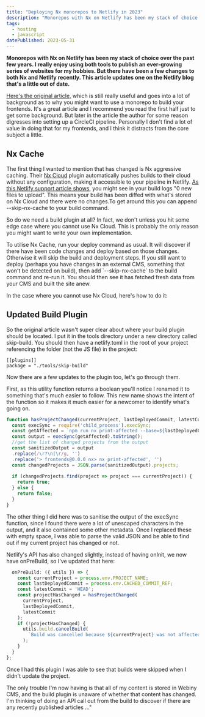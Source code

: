 ```yaml
---
title: "Deploying Nx monorepos to Netlify in 2023"
description: "Monorepos with Nx on Netlify has been my stack of choice over the past few years. I really enjoy using both tools to publish an ever-growing series of websites for my hobbies. But there have been a few changes to both Nx and Netlify in that time. This article updates one on the Netlify blog that's a little out of date."
tags: 
  - hosting
  - javascript
datePublished: 2023-05-31
---
```

**Monorepos with Nx on Netlify has been my stack of choice over the past few years. I really enjoy using both tools to publish an ever-growing series of websites for my hobbies. But there have been a few changes to both Nx and Netlify recently. This article updates one on the Netlify blog that's a little out of date.**

[Here's the original article,](https://levelup-styleguide.netlify.app/blog/2020/04/21/deploying-nx-monorepos-to-netlify/) which is still really useful and goes into a lot of background as to why you might want to use a monorepo to build your frontends. It's a great article and I recommend you read the first half just to get some background. But later in the article the author for some reason digresses into setting up a CircleCI pipeline. Personally I don't find a lot of value in doing that for my frontends, and I think it distracts from the core subject a little.

## Nx Cache

The first thing I wanted to mention that has changed is Nx aggressive caching. Their [Nx Cloud](https://nx.dev/nx-cloud/intro/what-is-nx-cloud) plugin automatically pushes builds to their cloud without any configuration, making it accessible to your pipeline in Netlify. [As this Netlify support article shows,](https://answers.netlify.com/t/support-guide-nx-monorepo-site-does-not-reflect-changes-after-build/73657) you might see in your build logs "0 new files to upload". This means your build has been diffed with what's stored on Nx Cloud and there were no changes.To get around this you can append --skip-nx-cache to your build command.  

So do we need a build plugin at all? In fact, we don't unless you hit some edge case where you cannot use Nx Cloud. This is probably the only reason you might want to write your own implementation.

To utilise Nx Cache, run your deploy command as usual. It will discover if there have been code changes and deploy based on those changes. Otherwise it will skip the build and deployment steps. If you still want to deploy (perhaps you have changes in an external CMS, something that won't be detected on build), then add \`--skip-nx-cache\` to the build command and re-run it. You should then see it has fetched fresh data from your CMS and built the site anew.

In the case where you cannot use Nx Cloud, here's how to do it:  

## Updated Build Plugin

So the original article wasn't super clear about where your build plugin should be located. I put it in the tools directory under a new directory called skip-build. You should then have a netlify.toml in the root of your project referencing the folder (not the JS file) in the project:

```
[[plugins]]
package = "./tools/skip-build"
```

Now there are a few updates to the plugin too, let's go through them.

First, as this utility function returns a boolean you'll notice I renamed it to something that's much easier to follow. This new name shows the intent of the function so it makes it much easier for a newcomer to identify what's going on.  

```javascript
function hasProjectChanged(currentProject, lastDeployedCommit, latestCommit) {
  const execSync = require('child_process').execSync;
  const getAffected = `npm run nx print-affected --base=${lastDeployedCommit} --head=${latestCommit}`;
  const output = execSync(getAffected).toString();
  //get the list of changed projects from the output
  const sanitizedOutput = output
  .replace(/\r?\n|\r/g, '')
  .replace('> frontends@0.0.0 nx> nx print-affected', '')
  const changedProjects = JSON.parse(sanitizedOutput).projects;
  
  if (changedProjects.find(project => project === currentProject)) {
    return true;
  } else {
    return false;
  }
}
```

The other thing I did here was to sanitise the output of the execSync function, since I found there were a lot of unescaped characters in the output, and it also contained some other metadata. Once I replaced these with empty space, I was able to parse the valid JSON and be able to find out if my current project has changed or not.

Netlify's API has also changed slightly, instead of having onInit, we now have onPreBuild, so I've updated that here:

```javascript
  onPreBuild: ({ utils }) => {
    const currentProject = process.env.PROJECT_NAME;
    const lastDeployedCommit = process.env.CACHED_COMMIT_REF;
    const latestCommit = 'HEAD';
    const projectHasChanged = hasProjectChanged(
      currentProject,
      lastDeployedCommit,
      latestCommit
    );
    if (!projectHasChanged) {
      utils.build.cancelBuild(
        `Build was cancelled because ${currentProject} was not affected by the latest changes`
      );
    }
  }
};
```

Once I had this plugin I was able to see that builds were skipped when I didn't update the project.

The only trouble I'm now having is that all of my content is stored in Webiny CMS, and the build plugin is unaware of whether that content has changed. I'm thinking of doing an API call out from the build to discover if there are any recently published articles ..."